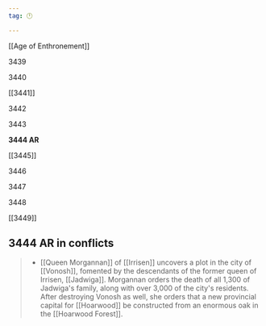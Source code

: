 ```yaml
---
tag: 🕛

---
```

[[Age of Enthronement]]


3439

3440

[[3441]]

3442

3443

**3444 AR**

[[3445]]

3446

3447

3448

[[3449]]



## 3444 AR in conflicts

>  - [[Queen Morgannan]] of [[Irrisen]] uncovers a plot in the city of [[Vonosh]], fomented by the descendants of the former queen of Irrisen, [[Jadwiga]]. Morgannan orders the death of all 1,300 of Jadwiga's family, along with over 3,000 of the city's residents. After destroying Vonosh as well, she orders that a new provincial capital for [[Hoarwood]] be constructed from an enormous oak in the [[Hoarwood Forest]].






